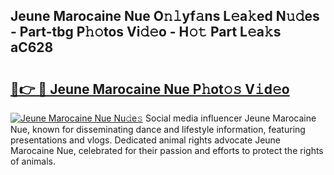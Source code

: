 ## Jeune Marocaine Nue O𝚗𝚕yf𝚊ns L𝚎a𝚔ed N𝚞𝚍es - Part-tbg P𝚑𝚘tos Vi𝚍𝚎o - H𝚘𝚝 Part L𝚎a𝚔s aC628

# <h2><a href="http://kf5km55.oniu.top/?m=Jeune+Marocaine+Nue">🔗👉 🔴 Jeune Marocaine Nue P𝚑ot𝚘𝚜 V𝚒d𝚎o</a></h2>

[![Jeune Marocaine Nue Nu𝚍e𝚜](https://i.imgur.com/0qMVB7G.gif)](http://kf5km55.oniu.top/?m=Jeune+Marocaine+Nue)
Social media influencer Jeune Marocaine Nue, known for disseminating dance and lifestyle information, featuring presentations and vlogs. Dedicated animal rights advocate Jeune Marocaine Nue, celebrated for their passion and efforts to protect the rights of animals.  
